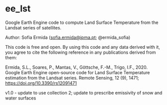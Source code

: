 # ee_lst

Google Earth Engine code to compute Land Surface Temperature from the Landsat series of satellites.

Author: Sofia Ermida (sofia.ermida@ipma.pt; @ermida_sofia)

This code is free and open. 
By using this code and any data derived with it, 
you agree to cite the following reference 
in any publications derived from them:

Ermida, S.L., Soares, P., Mantas, V., Göttsche, F.-M., Trigo, I.F., 2020. 
    Google Earth Engine open-source code for Land Surface Temperature estimation from the Landsat series.
    Remote Sensing, 12 (9), 1471; https://doi.org/10.3390/rs12091471
    
v1.0 - update to use collection 2; update to prescribe emissivity of snow and water surfaces
